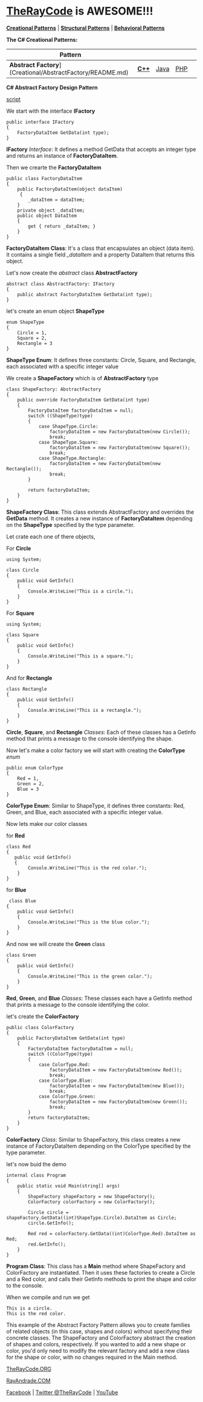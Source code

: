 # [TheRayCode](../../../README.md) is AWESOME!!!


**[Creational Patterns](../README.md)** | **[Structural Patterns](../../Structural/README.md)** | **[Behavioral Patterns](../../Behavioral/README.md)**

**The C# Creational Patterns:**

|Pattern|   |   |   |   |
|---|---|---|---|---|
| **Abstract Factory**](Creational/AbstractFactory/README.md) | [**C++**](../../../CPP/Creational/AbstractFactory/README.md) | [Java](../../../Java/Creational/AbstractFactory/README.md) | [PHP](../../../PHP/Creational/AbstractFactory/README.md) |

**C# Abstract Factory Design Pattern**

[script](./script/page01.md)

We start with the interface **IFactory**

```
public interface IFactory
{
    FactoryDataItem GetData(int type);
}
```
**IFactory** *Interface*:
It defines a method GetData that accepts an integer type and returns an instance of **FactoryDataItem**.

Then we crearte the **FactoryDataItem**

```
public class FactoryDataItem
{
    public FactoryDataItem(object dataItem)
     {
        _dataItem = dataItem;
    }
    private object _dataItem;
    public object DataItem
    {
        get { return _dataItem; }
    }
}
```
**FactoryDataItem Class**:
It's a class that encapsulates an object (data item). It contains a single field *_dataItem* and a property DataItem that returns this object.

Let's now create the *abstract* class **AbstractFactory**

```
abstract class AbstractFactory: IFactory
{
    public abstract FactoryDataItem GetData(int type);
}
```

let's create an enum object **ShapeType**

```
enum ShapeType
{
    Circle = 1,
    Square = 2,
    Rectangle = 3
}
```

**ShapeType Enum**:
It defines three constants: Circle, Square, and Rectangle, each associated with a specific integer value

We create a **ShapeFactory** which is of **AbstractFactory** type

```
class ShapeFactory: AbstractFactory
{
    public override FactoryDataItem GetData(int type)
    {
        FactoryDataItem factoryDataItem = null;
        switch ((ShapeType)type)
        {
            case ShapeType.Circle:
                factoryDataItem = new FactoryDataItem(new Circle());
                break;
            case ShapeType.Square:
                factoryDataItem = new FactoryDataItem(new Square());
                break;
            case ShapeType.Rectangle:
                factoryDataItem = new FactoryDataItem(new Rectangle());
                break;
        }
            
        return factoryDataItem;
    }
}
```
**ShapeFactory Class**:
This class extends AbstractFactory and overrides the **GetData** method. It creates a new instance of **FactoryDataItem** depending on the **ShapeType** specified by the type parameter.

Let crate each one of there objects,

For **Circle**

```
using System;

class Circle
{
    public void GetInfo()
    {
        Console.WriteLine("This is a circle.");
    }
}
```

For **Square**

```
using System;

class Square
{
    public void GetInfo()
    {
        Console.WriteLine("This is a square.");
    }
}
```

And for **Rectangle**

```
class Rectangle
{
    public void GetInfo()
    {
        Console.WriteLine("This is a rectangle.");
    }
}
```
**Circle**, **Square**, and **Rectangle** *Classes*:
Each of these classes has a GetInfo method that prints a message to the console identifying the shape.

Now let's make a color factory we will start with creating the **ColorType** *enum*

```
public enum ColorType
{
    Red = 1,
    Green = 2,
    Blue = 3
}
```

**ColorType Enum**:
Similar to ShapeType, it defines three constants: Red, Green, and Blue, each associated with a specific integer value.

Now lets make our color classes

for **Red**

```
class Red
{
   public void GetInfo()
   {
        Console.WriteLine("This is the red color.");
    }  
}
```
 for **Blue**
 
```
 class Blue
{
    public void GetInfo()
    {
        Console.WriteLine("This is the blue color.");
    }
}
```
And now we will create the **Green** class

```
class Green
{
    public void GetInfo()
    {
        Console.WriteLine("This is the green color.");
    }
}
```

**Red**, **Green**, and **Blue** *Classes*:
These classes each have a GetInfo method that prints a message to the console identifying the color.

let's create the **ColorFactory**

```
public class ColorFactory
{
    public FactoryDataItem GetData(int type)
    {
        FactoryDataItem factoryDataItem = null;
        switch ((ColorType)type)
        {
            case ColorType.Red:
                factoryDataItem = new FactoryDataItem(new Red());
                break;
            case ColorType.Blue:
                factoryDataItem = new FactoryDataItem(new Blue());
                break;
            case ColorType.Green:
                factoryDataItem = new FactoryDataItem(new Green());
                break;
        }
        return factoryDataItem;
    }
}
```
**ColorFactory** *Class*:
Similar to ShapeFactory, this class creates a new instance of FactoryDataItem depending on the ColorType specified by the type parameter.

let's now buid the demo

```
internal class Program
{
    public static void Main(string[] args)
    {
        ShapeFactory shapeFactory = new ShapeFactory();
        ColorFactory colorFactory = new ColorFactory();
            
        Circle circle = shapeFactory.GetData((int)ShapeType.Circle).DataItem as Circle;
        circle.GetInfo();
           
        Red red = colorFactory.GetData((int)ColorType.Red).DataItem as Red;
        red.GetInfo();
    }
}
```
**Program Class**:
This class has a **Main** method where ShapeFactory and ColorFactory are instantiated. Then it uses these factories to create a Circle and a Red color, and calls their GetInfo methods to print the shape and color to the console.

When we compile and run we get
```
This is a circle.
This is the red color.
```
This example of the Abstract Factory Pattern allows you to create families of related objects (in this case, shapes and colors) without specifying their concrete classes. The ShapeFactory and ColorFactory abstract the creation of shapes and colors, respectively. If you wanted to add a new shape or color, you'd only need to modify the relevant factory and add a new class for the shape or color, with no changes required in the Main method.


[TheRayCode.ORG](https://www.TheRayCode.org)

[RayAndrade.COM](https://www.RayAndrade.com)

[Facebook](https://www.facebook.com/TheRayCode/) | [Twitter @TheRayCode](https://www.twitter.com/TheRayCode/) | [YouTube](https://www.youtube.com/TheRayCode/)

